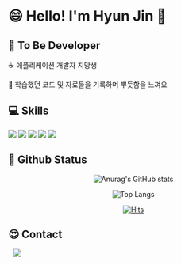 <!--
**NongDamGom1216/NongDamGom1216** is a ✨ _special_ ✨ repository because its `README.md` (this file) appears on your GitHub profile.

Here are some ideas to get you started:

- 🔭 I’m currently working on ...
- 🌱 I’m currently learning ...
- 👯 I’m looking to collaborate on ...
- 🤔 I’m looking for help with ...
- 💬 Ask me about ...
- 📫 How to reach me: ...
- 😄 Pronouns: ...
- ⚡ Fun fact: ...
-->
# 😄 Hello! I'm Hyun Jin 🌱

## 📱 To Be Developer 

☕️ 애플리케이션 개발자 지망생

🍰 학습했던 코드 및 자료들을 기록하며 뿌듯함을 느껴요


## 💻 Skills

<div>
<img src="https://img.shields.io/badge/Kotlin-7F52FF?style=for-the-badge&logo=Kotlin&logoColor=white">
<img src="https://img.shields.io/badge/Swift-F05138?style=for-the-badge&logo=Swift&logoColor=white">
<img src="https://img.shields.io/badge/Django-092E20?style=for-the-badge&logo=Django&logoColor=white">
<img src="https://img.shields.io/badge/Python-3776AB?style=for-the-badge&logo=Python&logoColor=white">
<img src="https://img.shields.io/badge/Raspberry Pi-A22846?style=for-the-badge&logo=Raspberry Pi&logoColor=white">
</div>

## 📝 Github Status
<div align=center>

 <div>
 
 ![Anurag's GitHub stats](https://github-readme-stats.vercel.app/api?username=NongDamGom1216&show_icons=true&theme=blueberry)
 
 ![Top Langs](https://github-readme-stats.vercel.app/api/top-langs/?username=NongDamGom1216&langs_count=5&hide=css,scss,jupyter%20notebook)
  
 </div>
 
 [![Hits](https://hits.seeyoufarm.com/api/count/incr/badge.svg?url=https%3A%2F%2Fgithub.com%2FNongDamGom1216&count_bg=%233DB9C8&title_bg=%234E58F2&icon=&icon_color=%23E7E7E7&title=hits&edge_flat=false)](https://hits.seeyoufarm.com)
 
 
</div>

 ## 😍 Contact
 <a href="https://www.instagram.com/hyunjin5735">
     <img 
         src="http://img.shields.io/badge/-Instagram-black?style=flat&logo=Instagram&link=https://instagram.com/alpox.dev/"
         style="height : auto; margin-left : 10px; margin-right : 10px;"/>
 </a>
